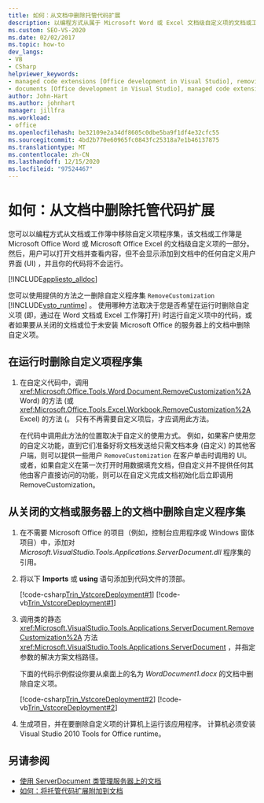 ```yaml
---
title: 如何：从文档中删除托管代码扩展
description: 以编程方式从属于 Microsoft Word 或 Excel 文档级自定义项的文档或工作簿中删除自定义程序集。
ms.custom: SEO-VS-2020
ms.date: 02/02/2017
ms.topic: how-to
dev_langs:
- VB
- CSharp
helpviewer_keywords:
- managed code extensions [Office development in Visual Studio], removing
- documents [Office development in Visual Studio], managed code extensions
author: John-Hart
ms.author: johnhart
manager: jillfra
ms.workload:
- office
ms.openlocfilehash: be32109e2a34df8605c0dbe5ba9f1df4e32cfc55
ms.sourcegitcommit: 4bd2b770e60965fc0843fc25318a7e1b46137875
ms.translationtype: MT
ms.contentlocale: zh-CN
ms.lasthandoff: 12/15/2020
ms.locfileid: "97524467"
---
```

# <a name="how-to-remove-managed-code-extensions-from-documents"></a>如何：从文档中删除托管代码扩展
  您可以以编程方式从文档或工作簿中移除自定义项程序集，该文档或工作簿是 Microsoft Office Word 或 Microsoft Office Excel 的文档级自定义项的一部分。 然后，用户可以打开文档并查看内容，但不会显示添加到文档中的任何自定义用户界面 (UI) ，并且你的代码将不会运行。

 [!INCLUDE[appliesto_alldoc](../vsto/includes/appliesto-alldoc-md.md)]

 您可以使用提供的方法之一删除自定义程序集 `RemoveCustomization` [!INCLUDE[vsto_runtime](../vsto/includes/vsto-runtime-md.md)] 。 使用哪种方法取决于您是否希望在运行时删除自定义项 (即，通过在 Word 文档或 Excel 工作簿打开) 时运行自定义项中的代码，或者如果要从关闭的文档或位于未安装 Microsoft Office 的服务器上的文档中删除自定义项。

## <a name="to-remove-the-customization-assembly-at-run-time"></a>在运行时删除自定义项程序集

1. 在自定义代码中，调用 <xref:Microsoft.Office.Tools.Word.Document.RemoveCustomization%2A> Word) 的方法 (或 <xref:Microsoft.Office.Tools.Excel.Workbook.RemoveCustomization%2A> Excel) 的方法 (。 只有不再需要自定义项后，才应调用此方法。

     在代码中调用此方法的位置取决于自定义的使用方式。 例如，如果客户使用您的自定义功能，直到它们准备好将文档发送给只需文档本身 (自定义) 的其他客户端，则可以提供一些用户 `RemoveCustomization` 在客户单击时调用的 UI。 或者，如果自定义在第一次打开时用数据填充文档，但自定义并不提供任何其他由客户直接访问的功能，则可以在自定义完成文档初始化后立即调用 RemoveCustomization。

## <a name="to-remove-the-customization-assembly-from-a-closed-document-or-a-document-on-a-server"></a>从关闭的文档或服务器上的文档中删除自定义程序集

1. 在不需要 Microsoft Office 的项目（例如，控制台应用程序或 Windows 窗体项目）中，添加对 *Microsoft.VisualStudio.Tools.Applications.ServerDocument.dll* 程序集的引用。

2. 将以下 **Imports** 或 **using** 语句添加到代码文件的顶部。

     [!code-csharp[Trin_VstcoreDeployment#1](../vsto/codesnippet/CSharp/Trin_VstcoreDeploymentCS/Program.cs#1)]
     [!code-vb[Trin_VstcoreDeployment#1](../vsto/codesnippet/VisualBasic/Trin_VstcoreDeploymentVB/Program.vb#1)]

3. 调用类的静态 <xref:Microsoft.VisualStudio.Tools.Applications.ServerDocument.RemoveCustomization%2A> 方法 <xref:Microsoft.VisualStudio.Tools.Applications.ServerDocument> ，并指定参数的解决方案文档路径。

     下面的代码示例假设你要从桌面上的名为 *WordDocument1.docx* 的文档中删除自定义项。

     [!code-csharp[Trin_VstcoreDeployment#2](../vsto/codesnippet/CSharp/Trin_VstcoreDeploymentCS/Program.cs#2)]
     [!code-vb[Trin_VstcoreDeployment#2](../vsto/codesnippet/VisualBasic/Trin_VstcoreDeploymentVB/Program.vb#2)]

4. 生成项目，并在要删除自定义项的计算机上运行该应用程序。 计算机必须安装 Visual Studio 2010 Tools for Office runtime。

## <a name="see-also"></a>另请参阅
- [使用 ServerDocument 类管理服务器上的文档](../vsto/managing-documents-on-a-server-by-using-the-serverdocument-class.md)
- [如何：将托管代码扩展附加到文档](../vsto/how-to-attach-managed-code-extensions-to-documents.md)
